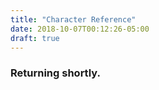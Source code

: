```yaml
---
title: "Character Reference"
date: 2018-10-07T00:12:26-05:00
draft: true
---
```


### Returning shortly.
